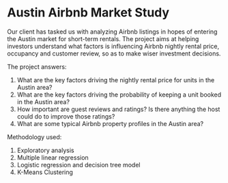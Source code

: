 # Austin Airbnb Market Study
Our client has tasked us with analyzing Airbnb listings in hopes of entering the Austin market for short-term rentals. The project aims at helping investors understand what factors is influencing Airbnb nightly rental price, occupancy and customer review, so as to make wiser investment decisions.

The project answers: 
1. What are the key factors driving the nightly rental price for units in the Austin area?
2. What are the key factors driving the probability of keeping a unit booked in the Austin area?
3. How important are guest reviews and ratings?  Is there anything the host could do to improve those ratings?
4. What are some typical Airbnb property profiles in the Austin area?

Methodology used:
1. Exploratory analysis
2. Multiple linear regression
3. Logistic regression and decision tree model
4. K-Means Clustering
